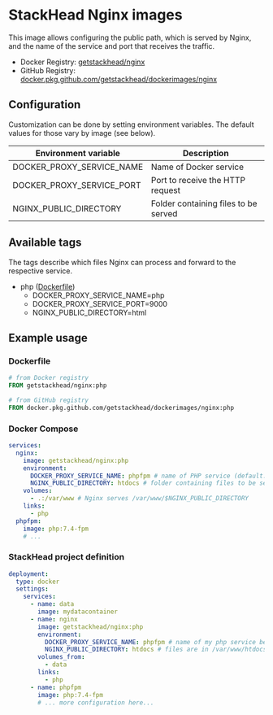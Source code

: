 # StackHead Nginx images

This image allows configuring the public path, which is served by Nginx, and the name of the 
service and port that receives the traffic.

* Docker Registry: [getstackhead/nginx](https://hub.docker.com/repository/docker/getstackhead/nginx)
* GitHub Registry: [docker.pkg.github.com/getstackhead/dockerimages/nginx](https://github.com/getstackhead/dockerimages/packages/203850)

## Configuration

Customization can be done by setting environment variables.
The default values for those vary by image (see below).

|Environment variable|Description|
| ------------------ | --------- |
|DOCKER_PROXY_SERVICE_NAME|Name of Docker service|
|DOCKER_PROXY_SERVICE_PORT|Port to receive the HTTP request|
|NGINX_PUBLIC_DIRECTORY|Folder containing files to be served|

## Available tags

The tags describe which files Nginx can process and forward to the respective service.

* php ([Dockerfile](./php/Dockerfile))
  * DOCKER_PROXY_SERVICE_NAME=php
  * DOCKER_PROXY_SERVICE_PORT=9000
  * NGINX_PUBLIC_DIRECTORY=html

## Example usage

### Dockerfile
```dockerfile
# from Docker registry
FROM getstackhead/nginx:php

# from GitHub registry
FROM docker.pkg.github.com/getstackhead/dockerimages/nginx:php
```

### Docker Compose
```yaml
services:
  nginx:
    image: getstackhead/nginx:php
    environment:
      DOCKER_PROXY_SERVICE_NAME: phpfpm # name of PHP service (default: php)
      NGINX_PUBLIC_DIRECTORY: htdocs # folder containing files to be served (default: www)
    volumes:
      - .:/var/www # Nginx serves /var/www/$NGINX_PUBLIC_DIRECTORY
    links:
      - php
  phpfpm:
    image: php:7.4-fpm
    # ...
```

### StackHead project definition
```yaml
deployment:
  type: docker
  settings:
    services:
      - name: data
        image: mydatacontainer
      - name: nginx
        image: getstackhead/nginx:php
        environment:
          DOCKER_PROXY_SERVICE_NAME: phpfpm # name of my php service below is phpfpm
          NGINX_PUBLIC_DIRECTORY: htdocs # files are in /var/www/htdocs (mounted from mydatacontainer)
        volumes_from:
          - data
        links:
          - php
      - name: phpfpm
        image: php:7.4-fpm
        # ... more configuration here...
```
